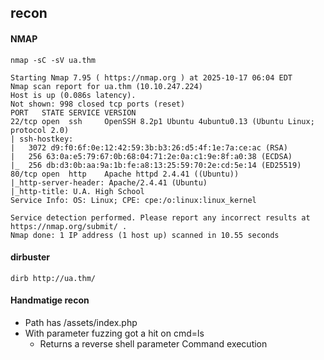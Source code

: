 ## recon

#### NMAP

```
nmap -sC -sV ua.thm
```

```
Starting Nmap 7.95 ( https://nmap.org ) at 2025-10-17 06:04 EDT
Nmap scan report for ua.thm (10.10.247.224)
Host is up (0.086s latency).
Not shown: 998 closed tcp ports (reset)
PORT   STATE SERVICE VERSION
22/tcp open  ssh     OpenSSH 8.2p1 Ubuntu 4ubuntu0.13 (Ubuntu Linux; protocol 2.0)
| ssh-hostkey: 
|   3072 d9:f0:6f:0e:12:42:59:3b:b3:26:d5:4f:1e:7a:ce:ac (RSA)
|   256 63:0a:e5:79:67:0b:68:04:71:2e:0a:c1:9e:8f:a0:38 (ECDSA)
|_  256 db:d3:0b:aa:9a:1b:fe:a8:13:25:59:70:2e:cd:5e:14 (ED25519)
80/tcp open  http    Apache httpd 2.4.41 ((Ubuntu))
|_http-server-header: Apache/2.4.41 (Ubuntu)
|_http-title: U.A. High School
Service Info: OS: Linux; CPE: cpe:/o:linux:linux_kernel

Service detection performed. Please report any incorrect results at https://nmap.org/submit/ .
Nmap done: 1 IP address (1 host up) scanned in 10.55 seconds
```

#### dirbuster

```
dirb http://ua.thm/
```

#### Handmatige recon

- Path has /assets/index.php
- With parameter fuzzing got a hit on cmd=ls
    - Returns a reverse shell parameter Command execution